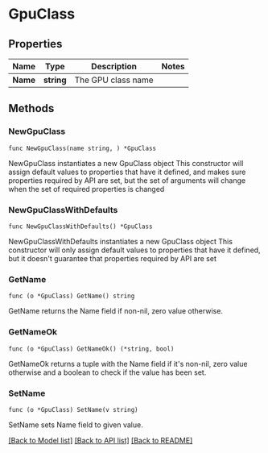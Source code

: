 # GpuClass

## Properties

Name | Type | Description | Notes
------------ | ------------- | ------------- | -------------
**Name** | **string** | The GPU class name | 

## Methods

### NewGpuClass

`func NewGpuClass(name string, ) *GpuClass`

NewGpuClass instantiates a new GpuClass object
This constructor will assign default values to properties that have it defined,
and makes sure properties required by API are set, but the set of arguments
will change when the set of required properties is changed

### NewGpuClassWithDefaults

`func NewGpuClassWithDefaults() *GpuClass`

NewGpuClassWithDefaults instantiates a new GpuClass object
This constructor will only assign default values to properties that have it defined,
but it doesn't guarantee that properties required by API are set

### GetName

`func (o *GpuClass) GetName() string`

GetName returns the Name field if non-nil, zero value otherwise.

### GetNameOk

`func (o *GpuClass) GetNameOk() (*string, bool)`

GetNameOk returns a tuple with the Name field if it's non-nil, zero value otherwise
and a boolean to check if the value has been set.

### SetName

`func (o *GpuClass) SetName(v string)`

SetName sets Name field to given value.



[[Back to Model list]](../README.md#documentation-for-models) [[Back to API list]](../README.md#documentation-for-api-endpoints) [[Back to README]](../README.md)



